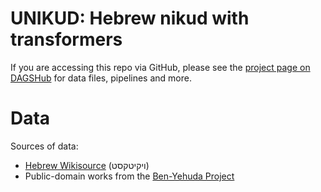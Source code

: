 # UNIKUD: Hebrew nikud with transformers

If you are accessing this repo via GitHub, please see the [project page on DAGSHub](https://dagshub.com/morrisalp/unikud) for data files, pipelines and more.

# Data

Sources of data:

* [Hebrew Wikisource](https://he.wikisource.org/) (ויקיטקסט)
* Public-domain works from the [Ben-Yehuda Project](https://benyehuda.org/)